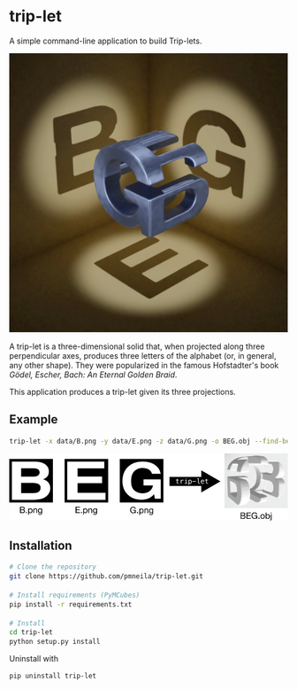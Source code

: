 # trip-let

A simple command-line application to build Trip-lets.

![Trip-let](images/BEG.jpg "A Trip-let built with this code")

A trip-let is a three-dimensional solid that, when projected along three
perpendicular axes, produces three letters of the alphabet (or, in general, any
other shape). They were popularized in the famous Hofstadter's book _Gödel,
Escher, Bach: An Eternal Golden Braid_.

This application produces a trip-let given its three projections.

## Example

```sh
trip-let -x data/B.png -y data/E.png -z data/G.png -o BEG.obj --find-best-transform
```

![trip-let](images/example.png "Example")

## Installation

```sh
# Clone the repository
git clone https://github.com/pmneila/trip-let.git

# Install requirements (PyMCubes)
pip install -r requirements.txt

# Install
cd trip-let
python setup.py install
```

Uninstall with
```sh
pip uninstall trip-let
```
